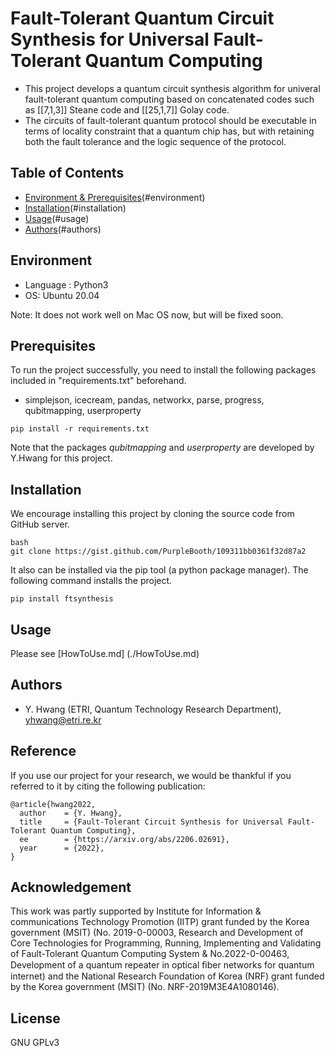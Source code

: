 # Fault-Tolerant Quantum Circuit Synthesis for Universal Fault-Tolerant Quantum Computing
- This project develops a quantum circuit synthesis algorithm for univeral fault-tolerant quantum computing based on concatenated codes such as [[7,1,3]] Steane code and [[25,1,7]] Golay code.
- The circuits of fault-tolerant quantum protocol should be executable in terms of locality constraint that a quantum chip has, but with retaining both the fault tolerance and the logic sequence of the protocol.

## Table of Contents
- [Environment & Prerequisites]()(#environment)
- [Installation]()(#installation)
- [Usage]()(#usage)
- [Authors]()(#authors)

## Environment
- Language :  Python3
- OS:  Ubuntu 20.04 

Note: It does not work well on Mac OS now, but will be fixed soon.

## Prerequisites
To run the project successfully, you need to install the following packages included in "requirements.txt" beforehand.
- simplejson, icecream, pandas, networkx, parse, progress, qubitmapping, userproperty

```
pip install -r requirements.txt
```
Note that the packages *qubitmapping* and *userproperty* are developed by Y.Hwang for this project.

## Installation
We encourage installing this project by cloning the source code from GitHub server.
```
bash
git clone https://gist.github.com/PurpleBooth/109311bb0361f32d87a2
```

It also can be installed via the pip tool (a python package manager). The following command installs the project.
```
pip install ftsynthesis
```

## Usage

Please see [HowToUse.md] (./HowToUse.md)


## Authors

- Y. Hwang (ETRI, Quantum Technology Research Department), yhwang@etri.re.kr


## Reference
If you use our project for your research, we would be thankful if you referred to it by citing the following publication:
```
@article{hwang2022,
  author    = {Y. Hwang},
  title     = {Fault-Tolerant Circuit Synthesis for Universal Fault-Tolerant Quantum Computing},
  ee        = {https://arxiv.org/abs/2206.02691},
  year      = {2022},
}
```

## Acknowledgement

This work was partly supported by Institute for Information & communications Technology Promotion (IITP) grant funded by the Korea government (MSIT) (No. 2019-0-00003, Research and Development of Core Technologies for Programming, Running, Implementing and Validating of Fault-Tolerant Quantum Computing System & No.2022-0-00463, Development of a quantum repeater in optical ﬁber networks for quantum internet) and the National Research Foundation of Korea (NRF) grant funded by the Korea government (MSIT) (No. NRF-2019M3E4A1080146).

## License
GNU GPLv3

